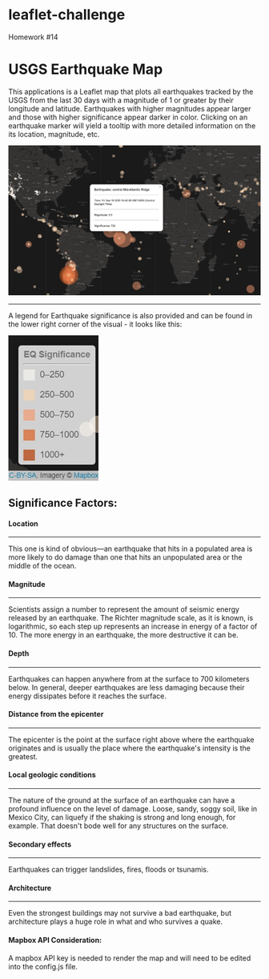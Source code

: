 # leaflet-challenge
Homework #14

# USGS Earthquake Map

This applications is a Leaflet map that plots all earthquakes tracked by the USGS from the last 30 days with a magnitude of 1 or greater by their longitude and latitude.  Earthquakes with higher magnitudes appear larger and those with higher significance appear darker in color.  Clicking on an earthquake marker will yield a tooltip with more detailed information on the its location, magnitude, etc.

![alt text](https://github.com/mbradbe06/leaflet-challenge/blob/master/Leaflet-Step-1/pictures/leafletss1.jpg "Earthquake Map")

-------------------------------------------------------------------------------------------------------------------------------

A legend for Earthquake significance is also provided and can be found in the lower right corner of the visual - it looks like this:

![alt text](https://github.com/mbradbe06/leaflet-challenge/blob/master/Leaflet-Step-1/pictures/leafletss2.jpg "Significance Legend")

## Significance Factors:

#### Location
---------------------
This one is kind of obvious—an earthquake that hits in a populated area is more likely to do damage than one that hits an unpopulated area or the middle of the ocean.

#### Magnitude
---------------------
Scientists assign a number to represent the amount of seismic energy released by an earthquake. The Richter magnitude scale, as it is known, is logarithmic, so each step up represents an increase in energy of a factor of 10. The more energy in an earthquake, the more destructive it can be.

#### Depth 
---------------------
Earthquakes can happen anywhere from at the surface to 700 kilometers below. In general, deeper earthquakes are less damaging because their energy dissipates before it reaches the surface.

#### Distance from the epicenter 
---------------------
The epicenter is the point at the surface right above where the earthquake originates and is usually the place where the earthquake's intensity is the greatest.

#### Local geologic conditions 
---------------------
The nature of the ground at the surface of an earthquake can have a profound influence on the level of damage. Loose, sandy, soggy soil, like in Mexico City, can liquefy if the shaking is strong and long enough, for example. That doesn't bode well for any structures on the surface.

#### Secondary effects 
--------------------
Earthquakes can trigger landslides, fires, floods or tsunamis.

#### Architecture
-------------------
Even the strongest buildings may not survive a bad earthquake, but architecture plays a huge role in what and who survives a quake.

#### Mapbox API Consideration:
A mapbox API key is needed to render the map and will need to be edited into the config.js file.
